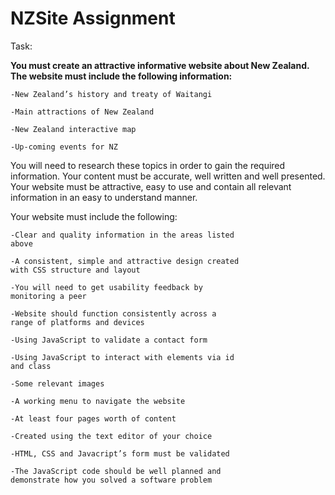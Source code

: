 # NZSite Assignment

Task:

**You must create an attractive informative website
about New Zealand. The website must include the
following information:**

```
-New Zealand’s history and treaty of Waitangi

-Main attractions of New Zealand

-New Zealand interactive map

-Up-coming events for NZ
```

You will need to research these topics in order to gain
the required information. Your content must be
accurate, well written and well presented.
Your website must be attractive, easy to use and
contain all relevant information in an easy to
understand manner.

Your website must include the following:

```
-Clear and quality information in the areas listed
above

-A consistent, simple and attractive design created
with CSS structure and layout

-You will need to get usability feedback by
monitoring a peer

-Website should function consistently across a
range of platforms and devices

-Using JavaScript to validate a contact form

-Using JavaScript to interact with elements via id
and class

-Some relevant images

-A working menu to navigate the website

-At least four pages worth of content

-Created using the text editor of your choice

-HTML, CSS and Javacript’s form must be validated

-The JavaScript code should be well planned and
demonstrate how you solved a software problem
```
